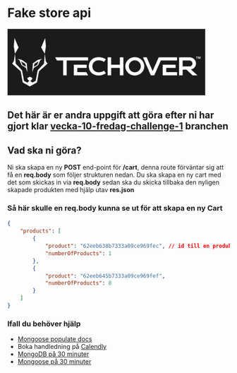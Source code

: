 # Fake store api

![alt text](https://github.com/MMR-Solutions-AB/Kanban-V15/raw/main/logo.png)

## Det här är er andra uppgift att göra efter ni har gjort klar [vecka-10-fredag-challenge-1](https://github.com/MMR-Solutions-AB/fake-store-api/tree/vecka-10-fredag-challenge-1) branchen

## Vad ska ni göra?

Ni ska skapa en ny **POST** end-point för **/cart**, denna route förväntar sig att få en **req.body** som följer strukturen nedan. Du ska skapa en ny cart med det som skickas in via **req.body** sedan ska du skicka tillbaka den nyligen skapade produkten med hjälp utav **res.json**

### Så här skulle en **req.body** kunna se ut för att skapa en ny **Cart**

```json
{
    "products": [
        {
            "product": "62eeb638b7333a09ce969fec", // id till en produkt
            "numberOfProducts": 1
        },
        {
            "product": "62eeb645b7333a09ce969fef",
            "numberOfProducts": 8
        }
    ]
}
```

### Ifall du behöver hjälp

-   [Mongoose populate docs](https://mongoosejs.com/docs/populate.html)
-   Boka handledning på [Calendly](https://calendly.com)
-   [MongoDB på 30 minuter](https://youtu.be/ofme2o29ngU)
-   [Mongoose på 30 minuter](https://youtu.be/DZBGEVgL2eE)
